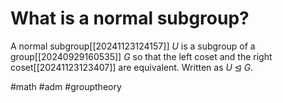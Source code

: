 # What is a normal subgroup?
A normal subgroup[[20241123124157]] $U$ is a subgroup of a group[[20240929160535]] $G$ so that the left coset and the right coset[[20241123123407]] are equivalent. Written as $U\unlhd G$.  

#math #adm #grouptheory
